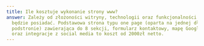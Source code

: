 ```yaml
---
title: Ile kosztuje wykonanie strony www?
answer: Zależy od złożoności witryny, technologii oraz funkcjonalności jakie
  będzie posiadać. Podstawowa strona typu one page (oparta na jednej długiej
  podstronie) zawierająca do 8 sekcji, formularz kontaktowy, mapę Google
  oraz integracje z social media to koszt od 2000zł netto. 
---
```


